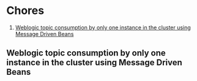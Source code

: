 # Chores

1) <a href="#Weblogic-topic-consumption">Weblogic topic consumption by only one instance in the cluster using Message Driven Beans</a>

<h2><a id="content-Weblogic-topic-consumption" class="anchor" aria-hidden="true" href="#Weblogic-topic-consumption"></a>Weblogic topic consumption by only one instance in the cluster using Message Driven Beans</h2>
